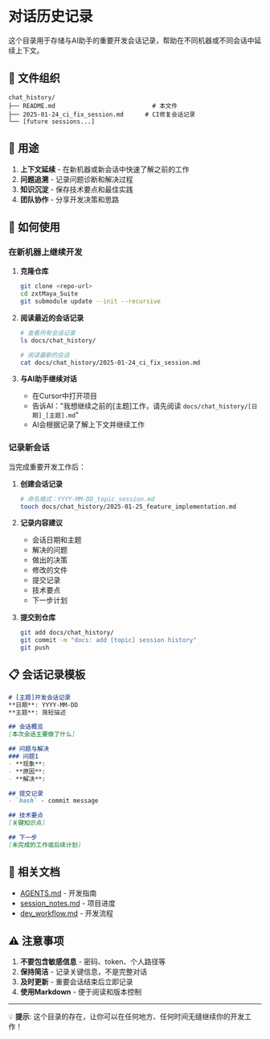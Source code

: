 # 对话历史记录

这个目录用于存储与AI助手的重要开发会话记录，帮助在不同机器或不同会话中延续上下文。

## 📁 文件组织

```
chat_history/
├── README.md                           # 本文件
├── 2025-01-24_ci_fix_session.md      # CI修复会话记录
└── [future sessions...]
```

## 🎯 用途

1. **上下文延续** - 在新机器或新会话中快速了解之前的工作
2. **问题追溯** - 记录问题诊断和解决过程
3. **知识沉淀** - 保存技术要点和最佳实践
4. **团队协作** - 分享开发决策和思路

## 📝 如何使用

### 在新机器上继续开发

1. **克隆仓库**
   ```bash
   git clone <repo-url>
   cd zxtMaya_Suite
   git submodule update --init --recursive
   ```

2. **阅读最近的会话记录**
   ```bash
   # 查看所有会话记录
   ls docs/chat_history/
   
   # 阅读最新的会话
   cat docs/chat_history/2025-01-24_ci_fix_session.md
   ```

3. **与AI助手继续对话**
   - 在Cursor中打开项目
   - 告诉AI："我想继续之前的[主题]工作，请先阅读 `docs/chat_history/[日期]_[主题].md`"
   - AI会根据记录了解上下文并继续工作

### 记录新会话

当完成重要开发工作后：

1. **创建会话记录**
   ```bash
   # 命名格式：YYYY-MM-DD_topic_session.md
   touch docs/chat_history/2025-01-25_feature_implementation.md
   ```

2. **记录内容建议**
   - 会话日期和主题
   - 解决的问题
   - 做出的决策
   - 修改的文件
   - 提交记录
   - 技术要点
   - 下一步计划

3. **提交到仓库**
   ```bash
   git add docs/chat_history/
   git commit -m "docs: add [topic] session history"
   git push
   ```

## 📋 会话记录模板

```markdown
# [主题]开发会话记录
**日期**: YYYY-MM-DD  
**主题**: 简短描述

## 会话概览
[本次会话主要做了什么]

## 问题与解决
### 问题1
- **现象**: 
- **原因**: 
- **解决**: 

## 提交记录
- `hash` - commit message

## 技术要点
[关键知识点]

## 下一步
[未完成的工作或后续计划]
```

## 🔗 相关文档

- [AGENTS.md](../AGENTS.md) - 开发指南
- [session_notes.md](../session_notes.md) - 项目进度
- [dev_workflow.md](../dev_workflow.md) - 开发流程

## ⚠️ 注意事项

1. **不要包含敏感信息** - 密码、token、个人路径等
2. **保持简洁** - 记录关键信息，不是完整对话
3. **及时更新** - 重要会话结束后立即记录
4. **使用Markdown** - 便于阅读和版本控制

---

💡 **提示**: 这个目录的存在，让你可以在任何地方、任何时间无缝继续你的开发工作！

